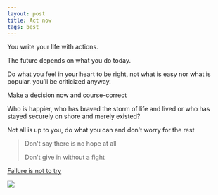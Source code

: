 ```yaml
---
layout: post
title: Act now  
tags: best 
---
```


You write your life with actions. 

The future depends on what you do today. 

Do what you feel in your heart to be right, not what is easy nor what is popular. you’ll be criticized anyway.

Make a decision now and course-correct

Who is happier, who has braved the storm of life and lived or who has stayed securely on shore and merely existed?

Not all is up to you, do what you can and don't worry for the rest 


> Don't say there is no hope at all
>
> Don't give in without a fight 



[Failure is not to try](https://www.youtube.com/watch?v=zkTf0LmDqKI)

![](https://pbs.twimg.com/media/EgtsI-PXsAEKmTC?format=png&name=medium)
